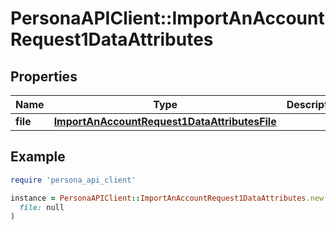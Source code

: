 # PersonaAPIClient::ImportAnAccountRequest1DataAttributes

## Properties

| Name | Type | Description | Notes |
| ---- | ---- | ----------- | ----- |
| **file** | [**ImportAnAccountRequest1DataAttributesFile**](ImportAnAccountRequest1DataAttributesFile.md) |  |  |

## Example

```ruby
require 'persona_api_client'

instance = PersonaAPIClient::ImportAnAccountRequest1DataAttributes.new(
  file: null
)
```

